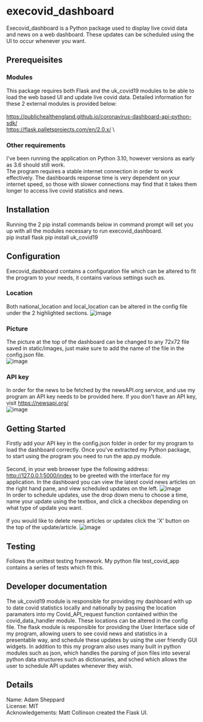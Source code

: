 # execovid_dashboard
Execovid_dashboard is a Python package used to display live covid data and news on a web dashboard. These updates can be scheduled using the UI to occur whenever you want.
## Prerequeisites
### Modules
This package requires both Flask and the uk_covid19 modules to be able to load the web based UI and update live covid data. Detailed information for these 2 external modules is provided below:\
\
https://publichealthengland.github.io/coronavirus-dashboard-api-python-sdk/ \
https://flask.palletsprojects.com/en/2.0.x/ \

### Other requirements
I've been running the application on Python 3.10, however versions as early as 3.6 should still work.\
The program requires a stable internet connection in order to work effectively. The dashboards response time is very dependent on your internet speed, so those with slower connections may find that it takes them longer to access live covid statistics and news.
## Installation 
Running the 2 pip install commands below in command prompt will set you up with all the modules necessary to run execovid_dashboard.\
pip install flask
pip install uk_covid19
## Configuration
Execovid_dashboard contains a configuration file which can be altered to fit the program to your needs, it contains various settings such as.
### Location
Both national_location and local_location can be altered in the config file under the 2 highlighted sections.
![image](https://user-images.githubusercontent.com/29089292/145421551-2cbaaccd-bd62-4d13-adec-20a153ac224c.png)
### Picture
The picture at the top of the dashboard can be changed to any 72x72 file saved in static/images, just make sure to add the name of the file in the config.json file.\
![image](https://user-images.githubusercontent.com/29089292/145422342-b352b91d-301c-4bad-81f5-f6f53a667cb9.png)
### API key
In order for the news to be fetched by the newsAPI.org service, and use my program an API key needs to be provided here. If you don't have an API key, visit https://newsapi.org/ \
![image](https://user-images.githubusercontent.com/29089292/145423645-f99a5908-3901-4b78-945d-396423a64abf.png)
## Getting Started
Firstly add your API key in the config.json folder in order for my program to load the dashboard correctly.
Once you've extracted my Python package, to start using the program you need to run the app.py module.\
\
Second, in your web browser type the following address: http://127.0.0.1:5000/index to be greeted with the interface for my application.
In the dashboard you can view the latest covid news articles on the right hand pane, and view scheduled updates on the left.
![image](https://user-images.githubusercontent.com/29089292/145430673-98fbd442-4909-469e-a1d9-87f32b5b0073.png)
\
In order to schedule updates, use the drop down menu to choose a time, name your update using the textbox, and click a checkbox depending on what type of update you want.\
\
If you would like to delete news articles or updates click the 'X' button on the top of the update/article.
![image](https://user-images.githubusercontent.com/29089292/145431002-b8890f39-de54-49f5-9f01-9038007d3ff6.png)
## Testing
Follows the unittest testing framework. My python file test_covid_app contains a series of tests which fit this.
## Developer documentation
The uk_covid19 module is responsible for providing my dashboard with up to date covid statistics locally and nationally by passing the location paramaters into my Covid_API_request function contained within the covid_data_handler module. These locations can be altered in the config file. The flask module is responsible for providing the User Interface side of my program, allowing users to see covid news and statistics in a presentable way, and schedule these updates by using the user friendly GUI widgets.
In addition to this my program also uses many built in python modules such as json, which handles the parsing of json files into several python data structures such as dictionaries, and sched which allows the user to schedule API updates whenever they wish.
## Details
Name: Adam Sheppard \
License: MIT \
Acknowledgements: Matt Collinson created the Flask UI.
